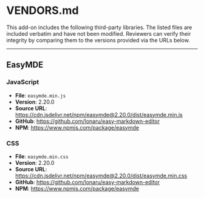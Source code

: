 # VENDORS.md

This add-on includes the following third-party libraries. 
The listed files are included verbatim and have not been modified. 
Reviewers can verify their integrity by comparing them to the versions provided via the URLs below.

---

## EasyMDE

### JavaScript

- **File**: `easymde.min.js`
- **Version**: 2.20.0
- **Source URL**: https://cdn.jsdelivr.net/npm/easymde@2.20.0/dist/easymde.min.js
- **GitHub**: https://github.com/Ionaru/easy-markdown-editor
- **NPM**: https://www.npmjs.com/package/easymde

### CSS

- **File**: `easymde.min.css`
- **Version**: 2.20.0
- **Source URL**: https://cdn.jsdelivr.net/npm/easymde@2.20.0/dist/easymde.min.css
- **GitHub**: https://github.com/Ionaru/easy-markdown-editor
- **NPM**: https://www.npmjs.com/package/easymde
